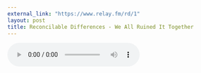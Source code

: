 ```yaml
---
external_link: "https://www.relay.fm/rd/1"
layout: post
title: Reconcilable Differences - We All Ruined It Together
---
```


<audio id="episode_html5" preload="metadata" controls src="https://www.podtrac.com/pts/redirect.mp3/traffic.libsyn.com/recdiffs/Recdiffs_001-2.mp3"></audio>